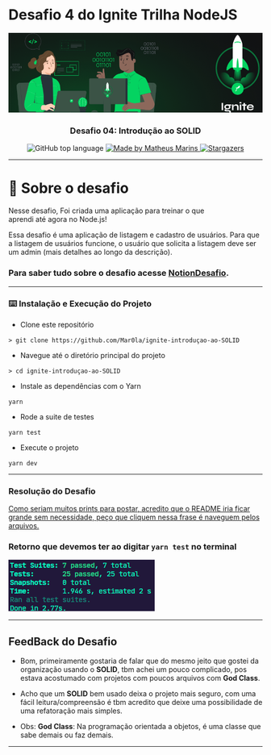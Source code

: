 # Desafio 4 do Ignite Trilha NodeJS

<img alt="Ignite" src="./assets/capa_ignite.png" />

<h3 align="center">
  Desafio 04: Introdução ao SOLID
</h3>

<p align="center">
  <img alt="GitHub top language" src="https://img.shields.io/github/languages/top/Mar0la/ignite-introducao-ao-SOLID?style=flat">
  <a href="https://app.rocketseat.com.br/me/matheus-marins">
    <img alt="Made by Matheus Marins" src="https://img.shields.io/badge/mand%20by-matheus%20marins-darkgreen">
  </a>
  <a href="https://github.com/rocketseat-education/
  ignite-template-introducao-ao-SOLID/stargazers">
      <img alt="Stargazers" src="https://img.shields.io/github/stars/rocketseat-education/ignite-template-introducao-ao-SOLID?style=social">
    </a>
  </p>

---

# :rocket: Sobre o desafio

Nesse desafio, Foi criada uma aplicação para treinar o que aprendi até agora no Node.js!

Essa desafio é uma aplicação de listagem e cadastro de usuários. Para que a listagem de usuários funcione, o usuário que solicita a listagem deve ser um admin (mais detalhes ao longo da descrição).

 ### **Para saber tudo sobre o desafio acesse [NotionDesafio](https://www.notion.so/Desafio-01-Introdu-o-ao-SOLID-3b9be286fac0482ca3b275473ddd2d72).**
 
---
### :keyboard: Instalação e Execução do Projeto

- Clone este repositório

```
> git clone https://github.com/Mar0la/ignite-introduçao-ao-SOLID
```

- Navegue até o diretório principal do projeto

```
> cd ignite-introduçao-ao-SOLID
```

- Instale as dependências com o Yarn

```
yarn
```

- Rode a suite de testes

```
yarn test
```

- Execute o projeto

```
yarn dev
```
---
### **Resolução do Desafio**
  [Como seriam muitos prints para postar, acredito que o README iria ficar grande sem necessidade, peço que cliquem nessa frase é naveguem pelos arquivos.](https://github.com/Mar0la/ignite-introducao-ao-SOLID/tree/main/src)


### **Retorno que devemos ter ao digitar  <code>yarn test</code>** no terminal
  ![Meu código](./assets/teste.png)

---
## FeedBack do Desafio
  - Bom, primeiramente gostaria de falar que do mesmo jeito que gostei da organização usando o **SOLID**, tbm achei um pouco complicado, pos estava acostumado com projetos com poucos arquivos com **God Class**.
  - Acho que um **SOLID** bem usado deixa o projeto mais seguro, com uma fácil leitura/compreensão é tbm acredito que deixe uma possibilidade de uma refatoração mais simples.

  - Obs: **God Class**: Na programação orientada a objetos, é uma classe que sabe demais ou faz demais.
---




